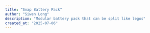 ```yaml
---
title: "Snap Battery Pack"
author: "Siwen Long"
description: "Modular battery pack that can be split like legos"
created_at: "2025-07-06"
---
```

